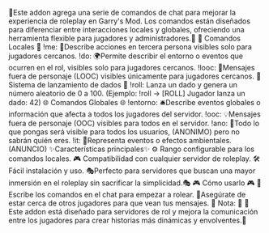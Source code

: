 📝Este addon agrega una serie de comandos de chat para mejorar la experiencia de roleplay en Garry's Mod. Los comandos están diseñados para diferenciar entre interacciones locales y globales, ofreciendo una herramienta flexible para jugadores y administradores.📝
📍 Comandos Locales 📍
!me: 🤵Describe acciones en tercera persona visibles solo para jugadores cercanos.
!do: 🌍Permite describir el entorno o eventos que ocurren en el rol, visibles solo para jugadores cercanos.
!looc: 💬Mensajes fuera de personaje (LOOC) visibles únicamente para jugadores cercanos.
🎲 Sistema de lanzamiento de dados 🎲
!roll: Lanza un dado y genera un número aleatorio de 0 a 100.
(Ejemplo: !roll → [ROLL] Jugador lanza un dado: 42)
🌐 Comandos Globales 🌐
!entorno: 🛎️Describe eventos globales o información que afecta a todos los jugadores del servidor.
!ooc: 💡Mensajes fuera de personaje (OOC) visibles para todos en el servidor.
!ano: 📝Todo lo que pongas será visible para todos los usuarios, (ANONIMO) pero no sabrán quién eres.
!it: 📌Representa eventos o efectos ambientales. (ANUNCIO)
✨Características principales✨
⚙️ Rango configurable para los comandos locales.
🎮 Compatibilidad con cualquier servidor de roleplay.
🛠️ Fácil instalación y uso.
🎭Perfecto para servidores que buscan una mayor inmersión en el roleplay sin sacrificar la simplicidad.🎭
🎮 Cómo usarlo 🎮
💬Escribe los comandos en el chat para empezar a rolear.
🤝Asegúrate de estar cerca de otros jugadores para que vean tus mensajes.
📌 Nota: 📌
🌟 Este addon está diseñado para servidores de rol y mejora la comunicación entre los jugadores para crear historias más dinámicas y envolventes.🌟
